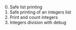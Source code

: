 0. Safe list printing
1. Safe printing of an integers list
2. Print and count integers
3. Integers division with debug
